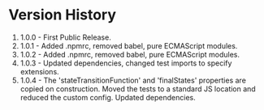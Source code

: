 # Version History

1. 1.0.0 - First Public Release.
2. 1.0.1 - Added .npmrc, removed babel, pure ECMAScript modules.
3. 1.0.2 - Added .npmrc, removed babel, pure ECMAScript modules.
4. 1.0.3 - Updated dependencies, changed test imports to specify extensions.
5. 1.0.4 - The 'stateTransitionFunction' and 'finalStates' properties are copied on construction. Moved
   the tests to a standard JS location and reduced the custom config. Updated dependencies.